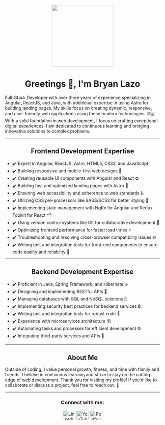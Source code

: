 <div align="center">
  <img
    src="https://media.tenor.com/nPxAn9NBqfIAAAAC/beavis-computer.gif"
    width="200"
  />
  <h1 align="center">Greetings 👋, I'm Bryan Lazo</h1>
</div>
<p align="left">
Full-Stack Developer with over three years of experience specializing in Angular, ReactJS, and Java, with additional expertise in using Astro for building landing pages. My skills focus on creating dynamic, responsive, and user-friendly web applications using these modern technologies. 🌐💻 With a solid foundation in web development, I focus on crafting exceptional digital experiences. I am dedicated to continuous learning and bringing innovative solutions to complex problems.
</p>

---
<div>
  <h2 align="center">Frontend Development Expertise</h2>
  <ul align="left">
    <li>✔️ Expert in Angular, ReactJS, Astro, HTML5, CSS3, and JavaScript</li>
    <li>✔️ Building responsive and mobile-first web designs 📱</li>
    <li>✔️ Creating reusable UI components with Angular and React ♻️</li>
    <li>✔️ Building fast and optimized landing pages with Astro 🚀</li>
    <li>✔️ Ensuring web accessibility and adherence to web standards ♿</li>
    <li>✔️ Utilizing CSS pre-processors like SASS/SCSS for better styling 🎨</li>
    <li>✔️ Implementing state management with NgRx for Angular and Redux Toolkit for React 🗂️</li>
    <li>✔️ Using version control systems like Git for collaborative development 👥</li>
    <li>✔️ Optimizing frontend performance for faster load times ⚡</li>
    <li>✔️ Troubleshooting and resolving cross-browser compatibility issues 🌐</li>
    <li>✔️ Writing unit and integration tests for front-end components to ensure code quality and reliability 🧪</li>
  </ul>
</div>

---

<div>
  <h2 align="center">Backend Development Expertise</h2>
  <ul align="left">
    <li>✔️ Proficient in Java, Spring Framework, and Hibernate ☕</li>
    <li>✔️ Designing and implementing RESTful APIs 🌉</li>
    <li>✔️ Managing databases with SQL and NoSQL solutions 🗄️</li>
    <li>✔️ Implementing security best practices for backend services 🔒</li>
    <li>✔️ Writing unit and integration tests for robust code 🧩</li>
    <li>✔️ Experience with microservices architecture 🏗️</li>
    <li>✔️ Automating tasks and processes for efficient development ⚙️</li>
    <li>✔️ Integrating third-party services and APIs 🔗</li>
  </ul>
</div>

---

<div align="center">
  <h2 align="center">About Me</h2>
  <p align="left">
    Outside of coding, I value personal growth, fitness, and time with family and friends. I believe in continuous learning and strive to stay on the cutting edge of web development. Thank you for visiting my profile! If you'd like to collaborate or discuss a project, feel free to reach out. 🚀
  </p>
</div>

---

<div>
  <h3 align="center">Connect with me:</h3>
  <p align="center">
    <a href="https://linkedin.com/in/bryanlazodev" target="_blank" rel="noreferrer">
      <img align="center" src="https://www.vectorlogo.zone/logos/linkedin/linkedin-icon.svg" alt="LinkedIn" height="30" width="40" />
    </a>
    <a href="https://www.youtube.com/@laztechdev" target="_blank" rel="noreferrer">
      <img align="center" src="https://www.vectorlogo.zone/logos/youtube/youtube-icon.svg" alt="YouTube" height="30" width="40" />
    </a>
    <a href="https://blazo-dev.vercel.app/" target="_blank" rel="noreferrer">
      <img align="center" src="https://www.svgrepo.com/show/267862/portfolio.svg" alt="Portfolio" height="30" width="40" />
    </a>
  </p>
</div>
